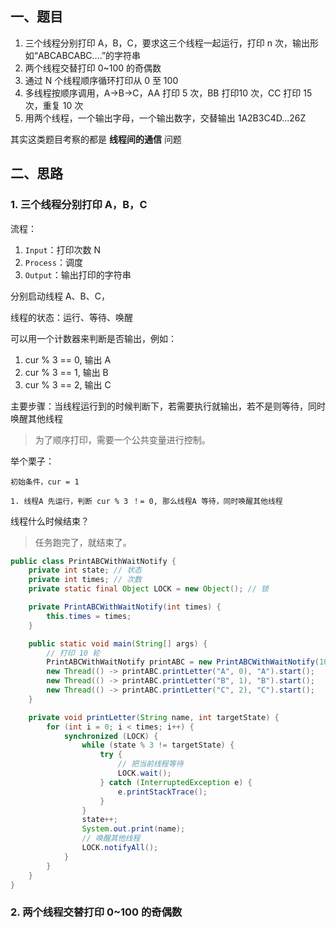 
## 一、题目

1. 三个线程分别打印 A，B，C，要求这三个线程一起运行，打印 n 次，输出形如“ABCABCABC....”的字符串
2. 两个线程交替打印 0~100 的奇偶数
3. 通过 N 个线程顺序循环打印从 0 至 100
4. 多线程按顺序调用，A->B->C，AA 打印 5 次，BB 打印10 次，CC 打印 15 次，重复 10 次
5. 用两个线程，一个输出字母，一个输出数字，交替输出 1A2B3C4D...26Z

其实这类题目考察的都是 **线程间的通信** 问题


## 二、思路


### 1. 三个线程分别打印 A，B，C


流程：
1. `Input`：打印次数 N
2. `Process`：调度
3. `Output`：输出打印的字符串


分别启动线程 A、B、C，


线程的状态：运行、等待、唤醒


可以用一个计数器来判断是否输出，例如：
1. cur % 3 == 0, 输出 A
2. cur % 3 == 1, 输出 B
3. cur % 3 == 2, 输出 C


主要步骤：当线程运行到的时候判断下，若需要执行就输出，若不是则等待，同时唤醒其他线程
> 为了顺序打印，需要一个公共变量进行控制。


举个栗子：
```
初始条件，cur = 1

1. 线程A 先运行，判断 cur % 3 ！= 0, 那么线程A 等待，同时唤醒其他线程
```


线程什么时候结束？
> 任务跑完了，就结束了。



```java
public class PrintABCWithWaitNotify {
    private int state; // 状态
    private int times; // 次数
    private static final Object LOCK = new Object(); // 锁

    private PrintABCWithWaitNotify(int times) {
        this.times = times;
    }

    public static void main(String[] args) {
        // 打印 10 轮
        PrintABCWithWaitNotify printABC = new PrintABCWithWaitNotify(10);
        new Thread(() -> printABC.printLetter("A", 0), "A").start();
        new Thread(() -> printABC.printLetter("B", 1), "B").start();
        new Thread(() -> printABC.printLetter("C", 2), "C").start();
    }

    private void printLetter(String name, int targetState) {
        for (int i = 0; i < times; i++) {
            synchronized (LOCK) {
                while (state % 3 != targetState) {
                    try {
                        // 把当前线程等待
                        LOCK.wait();
                    } catch (InterruptedException e) {
                        e.printStackTrace();
                    }
                }
                state++;
                System.out.print(name);
                // 唤醒其他线程
                LOCK.notifyAll();
            }
        }
    }
}
```







### 2. 两个线程交替打印 0~100 的奇偶数



